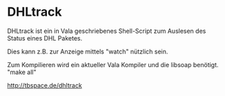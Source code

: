 DHLtrack
========

DHLtrack ist ein in Vala geschriebenes Shell-Script zum Auslesen des Status eines DHL Paketes.

Dies kann z.B. zur Anzeige mittels "watch" nützlich sein.

Zum Kompilieren wird ein aktueller Vala Kompiler und die libsoap benötigt.
"make all"

http://tbspace.de/dhltrack
